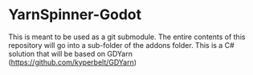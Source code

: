 # YarnSpinner-Godot

This is meant to be used as a git submodule. The entire contents of this repository will go into a sub-folder of the addons folder. This is a C# solution that will be based on GDYarn (https://github.com/kyperbelt/GDYarn)
